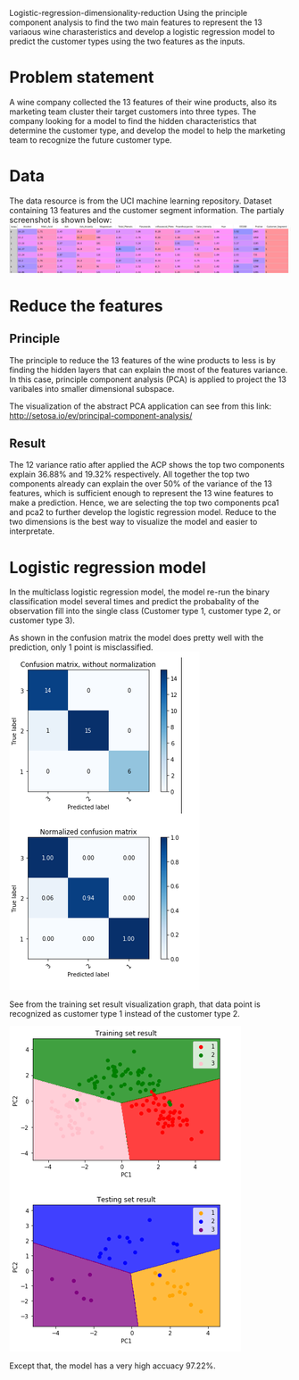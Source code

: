 Logistic-regression-dimensionality-reduction
Using the principle component analysis to find the two main features to represent the 13 variaous wine charasteristics and develop a logistic regression model to predict the customer types using the two features as the inputs.  

# Problem statement

A wine company collected the 13 features of their wine products, also its marketing team cluster their target customers into three types. The company looking for a model to find the hidden characteristics that determine the customer type, and develop the model to help the marketing team to recognize the future customer type. 

# Data
The data resource is from the UCI machine learning repository.
Dataset containing 13 features and the customer segment information.
The partialy screenshot is shown below:
![](DataSet.PNG)


# Reduce the features
## Principle
The principle to reduce the 13 features of the wine products to less is by finding the hidden layers that can explain the most of the features variance. In this case, principle component analysis (PCA) is applied to project the 13 varibales into smaller dimensional subspace. 

The visualization of the abstract PCA application can see from this link: http://setosa.io/ev/principal-component-analysis/

## Result
The 12 variance ratio after applied the ACP shows the top two components explain 36.88% and 19.32% respectively. All together the top two components already can explain the over 50% of the variance of the 13 features, which is sufficient enough to represent the 13 wine features to make a prediction. Hence, we are selecting the top two components pca1 and pca2 to further develop the logistic regression model. Reduce to the two dimensions is the best way to visualize the model and easier to interpretate.

# Logistic regression model
In the multiclass logistic regression model, the model re-run the binary classification model several times and predict the probabality of the observation fill into the single class (Customer type 1, customer type 2, or customer type 3).

As shown in the confusion matrix the model does pretty well with the prediction, only 1 point is misclassified.
![](ConfusionMatrix.PNG)

See from the training set result visualization graph, that data point is recognized as customer type 1 instead of the customer type 2.

![](2-dimensionResult.PNG)

Except that, the model has a very high accuacy 97.22%.


